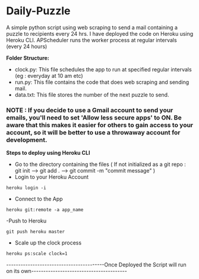 # Daily-Puzzle
A simple python script using web scraping to send a mail containing a puzzle to recipients every 24 hrs.
I have deployed the code on Heroku using Heroku CLI. APScheduler runs the worker process at regular intervals (every 24 hours)


**Folder Structure:**
- clock.py: This file schedules the app to run at specified regular intervals (eg : everyday at 10 am etc)
- run.py: This file contains the code that does web scraping and sending mail.
- data.txt: This file stores the number of the next puzzle to send.

### NOTE : If you decide to use a Gmail account to send your emails, you'll need to set 'Allow less secure apps' to ON. Be aware that this makes it easier for others to gain access to your account, so it will be better to use a throwaway account for development.



**Steps to deploy using Heroku CLI**
- Go to the directory containing the files ( If not initialized as a git repo : git init --> git add . --> git commit -m "commit message" )
- Login to your Heroku Account
```
heroku login -i
```
- Connect to the App
```
heroku git:remote -a app_name
```
-Push to Heroku 
```
git push heroku master
```
- Scale up the clock process 
```
heroku ps:scale clock=1
```

-----------------------------------------Once Deployed the Script will run on its own----------------------------------------
